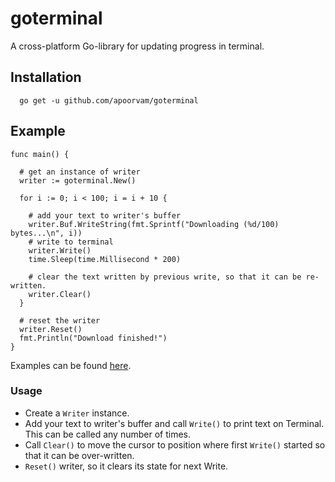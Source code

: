 # goterminal
A cross-platform Go-library for updating progress in terminal.

## Installation

````
  go get -u github.com/apoorvam/goterminal
````

## Example

```
func main() {
  
  # get an instance of writer
  writer := goterminal.New()

  for i := 0; i < 100; i = i + 10 {
    
    # add your text to writer's buffer
    writer.Buf.WriteString(fmt.Sprintf("Downloading (%d/100) bytes...\n", i))
    # write to terminal
    writer.Write()
    time.Sleep(time.Millisecond * 200)

    # clear the text written by previous write, so that it can be re-written.
    writer.Clear()
  }

  # reset the writer
  writer.Reset()
  fmt.Println("Download finished!")
}
```
Examples can be found [here](https://github.com/apoorvam/goterminal/tree/master/examples).

### Usage

* Create a `Writer` instance.
* Add your text to writer's buffer and call `Write()` to print text on Terminal. This can be called any number of times.
* Call `Clear()` to move the cursor to position where first `Write()` started so that it can be over-written.
* `Reset()` writer, so it clears its state for next Write.

